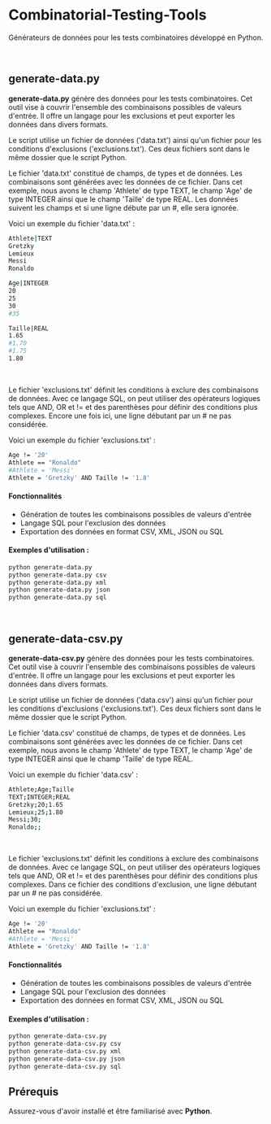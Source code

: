 # Combinatorial-Testing-Tools
Générateurs de données pour les tests combinatoires développé en Python.

&nbsp;&nbsp;&nbsp;&nbsp;


## generate-data.py
**generate-data.py** génère des données pour les tests combinatoires. Cet outil vise à couvrir l'ensemble des combinaisons possibles de valeurs d'entrée. Il offre un langage pour les exclusions et peut exporter les données dans divers formats.

Le script utilise un fichier de données ('data.txt') ainsi qu'un fichier pour les conditions d'exclusions ('exclusions.txt').
Ces deux fichiers sont dans le même dossier que le script Python.

Le fichier 'data.txt' constitué de champs, de types et de données. Les combinaisons sont générées avec les données de ce fichier.
Dans cet exemple, nous avons le champ 'Athlete' de type TEXT, le champ 'Age' de type INTEGER ainsi que le champ 'Taille' de type REAL.
Les données suivent les champs et si une ligne débute par un #, elle sera ignorée.


Voici un exemple du fichier 'data.txt' :
```sh
Athlete|TEXT
Gretzky
Lemieux
Messi
Ronaldo

Age|INTEGER
20
25
30
#35

Taille|REAL
1.65
#1.70
#1.75
1.80
```

&nbsp;

Le fichier 'exclusions.txt' définit les conditions à exclure des combinaisons de données.
Avec ce langage SQL, on peut utiliser des opérateurs logiques tels que AND, OR et != et des parenthèses pour définir des conditions plus complexes.
Encore une fois ici, une ligne débutant par un # ne pas considérée.


Voici un exemple du fichier 'exclusions.txt' :
```sh
Age != '20'
Athlete == "Ronaldo"
#Athlete = 'Messi'
Athlete = 'Gretzky' AND Taille != '1.8'
```

#### Fonctionnalités
- Génération de toutes les combinaisons possibles de valeurs d'entrée
- Langage SQL pour l'exclusion des données
- Exportation des données en format CSV, XML, JSON ou SQL


#### Exemples d'utilisation :
```sh
python generate-data.py
python generate-data.py csv
python generate-data.py xml
python generate-data.py json
python generate-data.py sql
```
&nbsp;&nbsp;&nbsp;&nbsp;

## generate-data-csv.py
**generate-data-csv.py** génère des données pour les tests combinatoires. Cet outil vise à couvrir l'ensemble des combinaisons possibles de valeurs d'entrée. Il offre un langage pour les exclusions et peut exporter les données dans divers formats.

Le script utilise un fichier de données ('data.csv') ainsi qu'un fichier pour les conditions d'exclusions ('exclusions.txt').
Ces deux fichiers sont dans le même dossier que le script Python.

Le fichier 'data.csv' constitué de champs, de types et de données. Les combinaisons sont générées avec les données de ce fichier.
Dans cet exemple, nous avons le champ 'Athlete' de type TEXT, le champ 'Age' de type INTEGER ainsi que le champ 'Taille' de type REAL.


Voici un exemple du fichier 'data.csv' :
```sh
Athlete;Age;Taille
TEXT;INTEGER;REAL
Gretzky;20;1.65
Lemieux;25;1.80
Messi;30;
Ronaldo;;
```

&nbsp;

Le fichier 'exclusions.txt' définit les conditions à exclure des combinaisons de données.
Avec ce langage SQL, on peut utiliser des opérateurs logiques tels que AND, OR et != et des parenthèses pour définir des conditions plus complexes.
Dans ce fichier des conditions d'exclusion, une ligne débutant par un # ne pas considérée.


Voici un exemple du fichier 'exclusions.txt' :
```sh
Age != '20'
Athlete == "Ronaldo"
#Athlete = 'Messi'
Athlete = 'Gretzky' AND Taille != '1.8'
```

#### Fonctionnalités
- Génération de toutes les combinaisons possibles de valeurs d'entrée
- Langage SQL pour l'exclusion des données
- Exportation des données en format CSV, XML, JSON ou SQL


#### Exemples d'utilisation :
```sh
python generate-data-csv.py
python generate-data-csv.py csv
python generate-data-csv.py xml
python generate-data-csv.py json
python generate-data-csv.py sql
```

## Prérequis
Assurez-vous d'avoir installé et être familiarisé avec **Python**.
